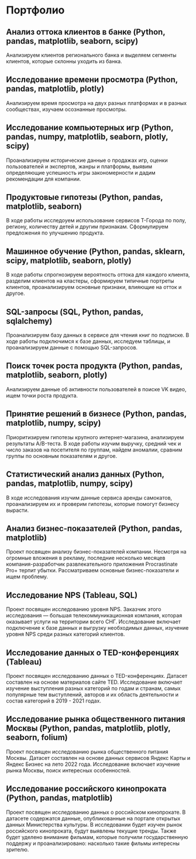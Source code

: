 # Портфолио
## Анализ оттока клиентов в банке (Python, pandas, matplotlib, seaborn, scipy)
Анализируем клиентов регионального банка и выделяем сегменты клиентов, которые склонны уходить из банка.
## Исследование времени просмотра (Python, pandas, matplotlib, plotly)
Анализируем время просмотра на двух разных платформах и в разных сообществах, изучаем осознанные просмотры.
## Исследование компьютерных игр (Python, pandas, numpy, matplotlib, seaborn, plotly, scipy)
Проанализируем исторические данные о продажах игр, оценки пользователей и экспертов, жанры и платформы, выявим определяющие успешность игры закономерности и дадим рекомендации для компании.
## Продуктовые гипотезы (Python, pandas, matplotlib, seaborn)
В ходе работы исследоуем использование сервисов Т-Города по полу, региону, количеству детей и другим признакам. Сформулируем предложения по улучшению продукта. 
## Машинное обучение (Python, pandas, sklearn, scipy, matplotlib, seaborn, plotly)
В ходе работы спрогнозируем вероятность оттока для каждого клиента, разделим клиентов на кластеры, сформируем типичные портреты клиентов, проанализируем основные признаки, влияющие на отток и другое.
## SQL-запросы (SQL, Python, pandas, sqlalchemy)
Проанализируем базу данных в сервисе для чтения книг по подписке. В ходе работы подключимся к базе данных, исследуем таблицы, и проанализируем данные с помощью SQL-запросов.
## Поиск точек роста продукта (Python, pandas, matplotlib, seaborn, plotly)
Анализируем данные об активности пользователей в поиске VK видео, ищем точки роста продукта.
## Принятие решений в бизнесе (Python, pandas, matplotlib, numpy, scipy)
Приоритизируем гипотезы крупного интернет-магазина, анализируем результаты A/B-теста. В ходе работы изучим выручку, средний чек и число заказов на посетителя по группам, найдем аномалии, сравним группы по основным показателям и другое.
## Статистический анализ данных (Python, pandas, matplotlib, numpy, scipy)
В ходе исследования изучим данные сервиса аренды самокатов, проанализируем их и проверим гипотезы, которые помогут бизнесу вырасти.
## Анализ бизнес-показателей (Python, pandas, matplotlib)
Проект посвящен анализу бизнес-показателей компании. Несмотря на огромные вложения в рекламу, последние несколько месяцев компания-разработчик развлекательного приложения Procrastinate Pro+ терпит убытки. Рассматриваем основные бизнес-показатели и ищем проблему.
## Исследование NPS (Tableau, SQL)
Проект посвящен исследованию уровня NPS. Заказчик этого исследования — большая телекоммуникационная компания, которая оказывает услуги на территории всего СНГ. Исследование включает подключение к базе данных и выгрузку необходимых данных, изучение уровня NPS среди разных категорий клиентов.
## Исследование данных о TED-конференциях (Tableau)
Проект посвящен исследованию данных о TED-конференциях. Датасет составлен на основе материалов сайте TED. Исследование включает изучение выступления разных категорий по годам и странам, самых популярные тем выступлений, авторов и их область деятельности и состав категорий в 2019 - 2021 годах.
## Исследование рынка общественного питания Москвы (Python, pandas, matplotlib, plotly, seaborn, folium)
Проект посвящен исследованию рынка общественного питания Москвы. Датасет составлен на основе данных сервисов Яндекс Карты и Яндекс Бизнес на лето 2022 года. Исследование включает изучение рынка Москвы, поиск интересных особенностей.
## Исследование российского кинопроката (Python, pandas, matplotlib)
Проект посвящен исследованию данных о российском кинопрокате. В датасете содержатся данные, опубликованные на портале открытых данных Министерства культуры. В исследовании будет изучен рынок российского кинопроката, будут выявлены текущие тренды. Также будет уделено внимание фильмам, которые получили государственную поддержу и проанализировано: насколько такие фильмы интересны зрителю.
